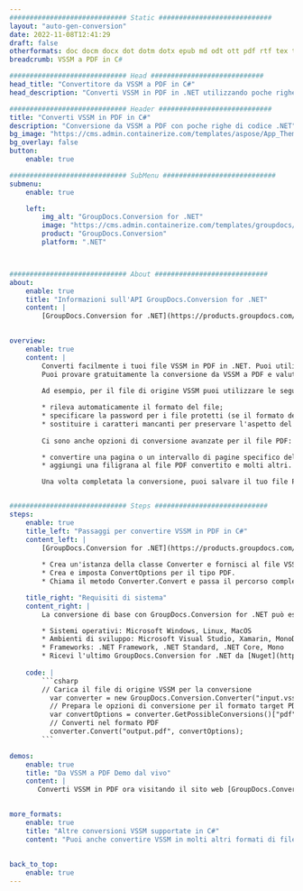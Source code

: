 ```yaml
---
############################# Static ############################
layout: "auto-gen-conversion"
date: 2022-11-08T12:41:29
draft: false
otherformats: doc docm docx dot dotm dotx epub md odt ott pdf rtf tex txt vdx vsdm vsdx vssm vssx vstm vstx vsx vtx xps
breadcrumb: VSSM a PDF in C#

############################# Head ############################
head_title: "Convertitore da VSSM a PDF in C#"
head_description: "Converti VSSM in PDF in .NET utilizzando poche righe di codice. Utilizza l'API di conversione dei documenti di GroupDocs per convertire oltre 160 formati di file."

############################# Header ############################
title: "Converti VSSM in PDF in C#"
description: "Conversione da VSSM a PDF con poche righe di codice .NET"
bg_image: "https://cms.admin.containerize.com/templates/aspose/App_Themes/V3/images/bg/header1.png"
bg_overlay: false
button:
    enable: true

############################# SubMenu ############################
submenu:
    enable: true

    left:
        img_alt: "GroupDocs.Conversion for .NET"
        image: "https://cms.admin.containerize.com/templates/groupdocs/images/product-logos/90x90-noborder/groupdocs-conversion-net.png"
        product: "GroupDocs.Conversion"
        platform: ".NET"



############################# About ############################
about:
    enable: true
    title: "Informazioni sull'API GroupDocs.Conversion for .NET"
    content: |
        [GroupDocs.Conversion for .NET](https://products.groupdocs.com/conversion/net/) può essere utilizzato per convertire Microsoft Word, Excel, PowerPoint, PDF, Visio e altri formati. GroupDocs.Conversion è un'API standalone adatta per sistemi interni e back-end in cui sono richieste prestazioni elevate. Non dipende da alcun software come Microsoft o Open Office.
    

overview:
    enable: true
    content: |
        Converti facilmente i tuoi file VSSM in PDF in .NET. Puoi utilizzare solo un paio di righe di codice C# in qualsiasi piattaforma a tua scelta come: Windows, Linux, macOS.
        Puoi provare gratuitamente la conversione da VSSM a PDF e valutare la qualità dei risultati della conversione. Insieme a semplici scenari di conversione di file, puoi provare opzioni più avanzate per caricare il file di origine VSSM e per salvare il risultato di output PDF. 
        
        Ad esempio, per il file di origine VSSM puoi utilizzare le seguenti opzioni di caricamento:

        * rileva automaticamente il formato del file;
        * specificare la password per i file protetti (se il formato del file lo supporta);
        * sostituire i caratteri mancanti per preservare l'aspetto del documento.
        
        Ci sono anche opzioni di conversione avanzate per il file PDF:

        * convertire una pagina o un intervallo di pagine specifico del documento;
        * aggiungi una filigrana al file PDF convertito e molti altri.

        Una volta completata la conversione, puoi salvare il tuo file PDF nel percorso del file locale o in qualsiasi archivio di terze parti come FTP, Amazon S3, Google Drive, Dropbox ecc. Nota: per convertire VSSM in {{ TO}} non è necessario alcun software aggiuntivo installato, come MS Office, Open Office, Adobe Acrobat Reader ecc.


############################# Steps ############################
steps:
    enable: true
    title_left: "Passaggi per convertire VSSM in PDF in C#"
    content_left: |
        [GroupDocs.Conversion for .NET](https://products.groupdocs.com/conversion/net/) consente agli sviluppatori di convertire facilmente un file VSSM in PDF con poche righe di codice.
        
        * Crea un'istanza della classe Converter e fornisci al file VSSM il percorso completo
        * Crea e imposta ConvertOptions per il tipo PDF.
        * Chiama il metodo Converter.Convert e passa il percorso completo e il formato (PDF) come parametro

    title_right: "Requisiti di sistema"
    content_right: |
        La conversione di base con GroupDocs.Conversion for .NET può essere eseguita in pochi semplici passaggi. Le nostre API sono supportate su tutte le principali piattaforme e sistemi operativi. Prima di eseguire il codice seguente, assicurati di avere i seguenti prerequisiti installati sul tuo sistema.

        * Sistemi operativi: Microsoft Windows, Linux, MacOS
        * Ambienti di sviluppo: Microsoft Visual Studio, Xamarin, MonoDevelop
        * Frameworks: .NET Framework, .NET Standard, .NET Core, Mono
        * Ricevi l'ultimo GroupDocs.Conversion for .NET da [Nuget](https://www.nuget.org/packages/groupdocs.conversion)
         
    code: |
        ```csharp    
        // Carica il file di origine VSSM per la conversione
          var converter = new GroupDocs.Conversion.Converter("input.vssm");
          // Prepara le opzioni di conversione per il formato target PDF
          var convertOptions = converter.GetPossibleConversions()["pdf"].ConvertOptions;
          // Converti nel formato PDF
          converter.Convert("output.pdf", convertOptions);
        ```

demos:
    enable: true
    title: "Da VSSM a PDF Demo dal vivo"
    content: |
       Converti VSSM in PDF ora visitando il sito web [GroupDocs.Conversion App](https://products.groupdocs.app/conversion/family). La demo online presenta i seguenti vantaggi
          

more_formats:
    enable: true
    title: "Altre conversioni VSSM supportate in C#"
    content: "Puoi anche convertire VSSM in molti altri formati di file. Si prega di consultare l'elenco di seguito."
       
       
back_to_top:
    enable: true
---
```

